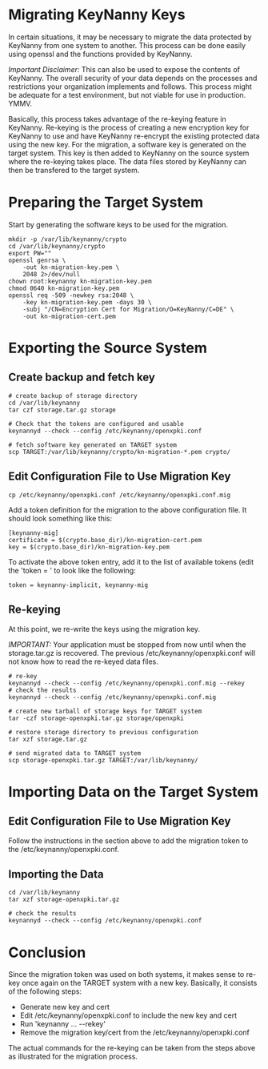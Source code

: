 # Migrating KeyNanny Keys

In certain situations, it may be necessary to migrate the data protected
by KeyNanny from one system to another. This process can be done easily
using openssl and the functions provided by KeyNanny.

*Important Disclaimer:* This can also be used to expose the contents of
KeyNanny. The overall security of your data depends on the processes and
restrictions your organization implements and follows. This process might
be adequate for a test environment, but not viable for use in production.
YMMV.

Basically, this process takes advantage of the re-keying feature in KeyNanny.
Re-keying is the process of creating a new encryption key for KeyNanny to 
use and have KeyNanny re-encrypt the existing protected data using the new
key. For the migration, a software key is generated on the target system. 
This key is then added to KeyNanny on the source system where the re-keying
takes place. The data files stored by KeyNanny can then be transfered to
the target system.

# Preparing the Target System

Start by generating the software keys to be used for the migration.

    mkdir -p /var/lib/keynanny/crypto
    cd /var/lib/keynanny/crypto
    export PW=""
    openssl genrsa \
        -out kn-migration-key.pem \
        2048 2>/dev/null 
    chown root:keynanny kn-migration-key.pem
    chmod 0640 kn-migration-key.pem
    openssl req -509 -newkey rsa:2048 \
        -key kn-migration-key.pem -days 30 \
        -subj "/CN=Encryption Cert for Migration/O=KeyNanny/C=DE" \
        -out kn-migration-cert.pem

# Exporting the Source System

## Create backup and fetch key

    # create backup of storage directory
    cd /var/lib/keynanny
    tar czf storage.tar.gz storage

    # Check that the tokens are configured and usable
    keynannyd --check --config /etc/keynanny/openxpki.conf

    # fetch software key generated on TARGET system
    scp TARGET:/var/lib/keynanny/crypto/kn-migration-*.pem crypto/

## Edit Configuration File to Use Migration Key

    cp /etc/keynanny/openxpki.conf /etc/keynanny/openxpki.conf.mig

Add a token definition for the migration to the above configuration file.
It should look something like this:

    [keynanny-mig]
    certificate = $(crypto.base_dir)/kn-migration-cert.pem
    key = $(crypto.base_dir)/kn-migration-key.pem

To activate the above token entry, add it to the list of available
tokens (edit the 'token = ' to look like the following:

    token = keynanny-implicit, keynanny-mig

## Re-keying

At this point, we re-write the keys using the migration key. 

*IMPORTANT:* Your application must be stopped from now until when the
storage.tar.gz is recovered. The previous /etc/keynanny/openxpki.conf 
will not know how to read the re-keyed data files.

    # re-key
    keynannyd --check --config /etc/keynanny/openxpki.conf.mig --rekey
    # check the results
    keynannyd --check --config /etc/keynanny/openxpki.conf.mig

    # create new tarball of storage keys for TARGET system
    tar -czf storage-openxpki.tar.gz storage/openxpki

    # restore storage directory to previous configuration
    tar xzf storage.tar.gz

    # send migrated data to TARGET system
    scp storage-openxpki.tar.gz TARGET:/var/lib/keynanny/

# Importing Data on the Target System

## Edit Configuration File to Use Migration Key

Follow the instructions in the section above to add the migration token
to the /etc/keynanny/openxpki.conf.

## Importing the Data

    cd /var/lib/keynanny
    tar xzf storage-openxpki.tar.gz

    # check the results
    keynannyd --check --config /etc/keynanny/openxpki.conf
    
# Conclusion

Since the migration token was used on both systems, it makes sense to 
re-key once again on the TARGET system with a new key. Basically, it
consists of the following steps:

* Generate new key and cert
* Edit /etc/keynanny/openxpki.conf to include the new key and cert
* Run 'keynanny ... --rekey'
* Remove the migration key/cert from the /etc/keynanny/openxpki.conf

The actual commands for the re-keying can be taken from the steps above
as illustrated for the migration process.


